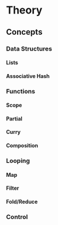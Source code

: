 # Theory

## Concepts

### Data Structures

#### Lists

#### Associative Hash

### Functions

#### Scope

#### Partial

#### Curry

#### Composition

### Looping

#### Map

#### Filter

#### Fold/Reduce

### Control
